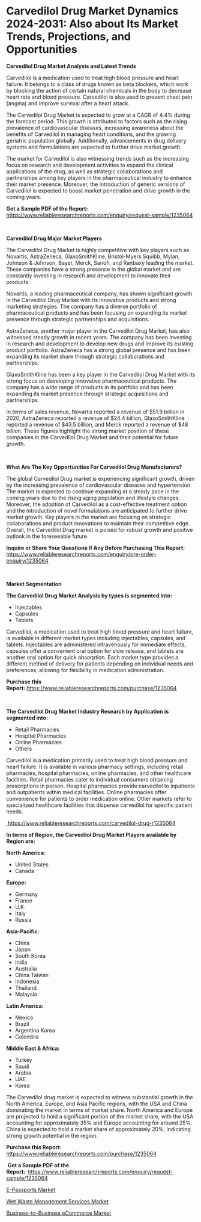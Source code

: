 <p><h1>Carvedilol Drug Market Dynamics 2024-2031: Also about Its Market Trends, Projections, and Opportunities</h1></p><p><strong>Carvedilol Drug Market Analysis and Latest Trends</strong></p>
<p><p>Carvedilol is a medication used to treat high blood pressure and heart failure. It belongs to a class of drugs known as beta blockers, which work by blocking the action of certain natural chemicals in the body to decrease heart rate and blood pressure. Carvedilol is also used to prevent chest pain (angina) and improve survival after a heart attack.</p><p>The Carvedilol Drug Market is expected to grow at a CAGR of 4.4% during the forecast period. This growth is attributed to factors such as the rising prevalence of cardiovascular diseases, increasing awareness about the benefits of Carvedilol in managing heart conditions, and the growing geriatric population globally. Additionally, advancements in drug delivery systems and formulations are expected to further drive market growth.</p><p>The market for Carvedilol is also witnessing trends such as the increasing focus on research and development activities to expand the clinical applications of the drug, as well as strategic collaborations and partnerships among key players in the pharmaceutical industry to enhance their market presence. Moreover, the introduction of generic versions of Carvedilol is expected to boost market penetration and drive growth in the coming years.</p></p>
<p><strong>Get a Sample PDF of the Report:&nbsp;</strong> <a href="https://www.reliableresearchreports.com/enquiry/request-sample/1235064">https://www.reliableresearchreports.com/enquiry/request-sample/1235064</a></p>
<p>&nbsp;</p>
<p><strong>Carvedilol Drug Major Market Players</strong></p>
<p><p>The Carvedilol Drug Market is highly competitive with key players such as Novartis, AstraZeneca, GlaxoSmithKline, Bristol-Myers Squibb, Mylan, Johnson & Johnson, Bayer, Merck, Sanofi, and Ranbaxy leading the market. These companies have a strong presence in the global market and are constantly investing in research and development to innovate their products.</p><p>Novartis, a leading pharmaceutical company, has shown significant growth in the Carvedilol Drug Market with its innovative products and strong marketing strategies. The company has a diverse portfolio of pharmaceutical products and has been focusing on expanding its market presence through strategic partnerships and acquisitions.</p><p>AstraZeneca, another major player in the Carvedilol Drug Market, has also witnessed steady growth in recent years. The company has been investing in research and development to develop new drugs and improve its existing product portfolio. AstraZeneca has a strong global presence and has been expanding its market share through strategic collaborations and partnerships.</p><p>GlaxoSmithKline has been a key player in the Carvedilol Drug Market with its strong focus on developing innovative pharmaceutical products. The company has a wide range of products in its portfolio and has been expanding its market presence through strategic acquisitions and partnerships.</p><p>In terms of sales revenue, Novartis reported a revenue of $51.9 billion in 2020, AstraZeneca reported a revenue of $24.4 billion, GlaxoSmithKline reported a revenue of $43.5 billion, and Merck reported a revenue of $48 billion. These figures highlight the strong market position of these companies in the Carvedilol Drug Market and their potential for future growth.</p></p>
<p>&nbsp;</p>
<p><strong>What Are The Key Opportunities For Carvedilol Drug Manufacturers?</strong></p>
<p><p>The global Carvedilol Drug market is experiencing significant growth, driven by the increasing prevalence of cardiovascular diseases and hypertension. The market is expected to continue expanding at a steady pace in the coming years due to the rising aging population and lifestyle changes. Moreover, the adoption of Carvedilol as a cost-effective treatment option and the introduction of novel formulations are anticipated to further drive market growth. Key players in the market are focusing on strategic collaborations and product innovations to maintain their competitive edge. Overall, the Carvedilol Drug market is poised for robust growth and positive outlook in the foreseeable future.</p></p>
<p><strong>Inquire or Share Your Questions If Any Before Purchasing This Report:</strong> <a href="https://www.reliableresearchreports.com/enquiry/pre-order-enquiry/1235064">https://www.reliableresearchreports.com/enquiry/pre-order-enquiry/1235064</a></p>
<p>&nbsp;</p>
<p><strong>Market Segmentation</strong></p>
<p><strong>The Carvedilol Drug Market Analysis by types is segmented into:</strong></p>
<p><ul><li>Injectables</li><li>Capsules</li><li>Tablets</li></ul></p>
<p><p>Carvedilol, a medication used to treat high blood pressure and heart failure, is available in different market types including injectables, capsules, and tablets. Injectables are administered intravenously for immediate effects, capsules offer a convenient oral option for slow release, and tablets are another oral option for quick absorption. Each market type provides a different method of delivery for patients depending on individual needs and preferences, allowing for flexibility in medication administration.</p></p>
<p><strong>Purchase this Report:&nbsp;</strong><a href="https://www.reliableresearchreports.com/purchase/1235064">https://www.reliableresearchreports.com/purchase/1235064</a></p>
<p>&nbsp;</p>
<p><strong>The Carvedilol Drug Market Industry Research by Application is segmented into:</strong></p>
<p><ul><li>Retail Pharmacies</li><li>Hospital Pharmacies</li><li>Online Pharmacies</li><li>Others</li></ul></p>
<p><p>Carvedilol is a medication primarily used to treat high blood pressure and heart failure. It is available in various pharmacy settings, including retail pharmacies, hospital pharmacies, online pharmacies, and other healthcare facilities. Retail pharmacies cater to individual consumers obtaining prescriptions in person. Hospital pharmacies provide carvedilol to inpatients and outpatients within medical facilities. Online pharmacies offer convenience for patients to order medication online. Other markets refer to specialized healthcare facilities that dispense carvedilol for specific patient needs.</p></p>
<p><a href="https://www.reliableresearchreports.com/carvedilol-drug-r1235064">&nbsp;https://www.reliableresearchreports.com/carvedilol-drug-r1235064</a></p>
<p><strong>In terms of Region, the Carvedilol Drug Market Players available by Region are:</strong></p>
<p>
    <p> <strong> North America: </strong>
        <ul>
            <li>United States</li>
            <li>Canada</li>
        </ul>
        </p> 
    <p> <strong> Europe: </strong>
        <ul>
            <li>Germany</li>
            <li>France</li>
            <li>U.K.</li>
            <li>Italy</li>
            <li>Russia</li>
        </ul>
        </p> 
    <p> <strong> Asia-Pacific: </strong>
        <ul>
            <li>China</li>
            <li>Japan</li>
            <li>South Korea</li>
            <li>India</li>
            <li>Australia</li>
            <li>China Taiwan</li>
            <li>Indonesia</li>
            <li>Thailand</li>
            <li>Malaysia</li>
        </ul>
        </p> 
    <p> <strong> Latin America: </strong>
        <ul>
            <li>Mexico</li>
            <li>Brazil</li>
            <li>Argentina Korea</li>
            <li>Colombia</li>
        </ul>
        </p> 
    <p> <strong> Middle East & Africa: </strong>
        <ul>
            <li>Turkey</li>
            <li>Saudi</li>
            <li>Arabia</li>
            <li>UAE</li>
            <li>Korea</li>
        </ul>
    </p>
    </p>
<p><p>The Carvedilol drug market is expected to witness substantial growth in the North America, Europe, and Asia Pacific regions, with the USA and China dominating the market in terms of market share. North America and Europe are projected to hold a significant portion of the market share, with the USA accounting for approximately 35% and Europe accounting for around 25%. China is expected to hold a market share of approximately 20%, indicating strong growth potential in the region.</p></p>
<p><strong>Purchase this Report: </strong><a href="https://www.reliableresearchreports.com/purchase/1235064">https://www.reliableresearchreports.com/purchase/1235064</a></p>
<p>&nbsp;<strong>Get a Sample PDF of the Report:&nbsp;&nbsp;</strong><a href="https://www.reliableresearchreports.com/enquiry/request-sample/1235064">https://www.reliableresearchreports.com/enquiry/request-sample/1235064</a></p>
<p><strong></strong></p>
<p><p><a href="https://medium.com/@jennifer.walker9887/e-passports-market-outlook-industry-overview-and-forecast-2024-to-2031-e7a82ec7cb45">E-Passports Market</a></p><p><a href="https://medium.com/@henrysullivan626/wet-waste-management-services-market-exploring-market-share-market-trends-and-future-growth-6db7d63c6350">Wet Waste Management Services Market</a></p><p><a href="https://www.linkedin.com/pulse/business-to-business-ecommerce-market-offers-provide-insightful-wum0f">Business-to-Business eCommerce Market</a></p></p>